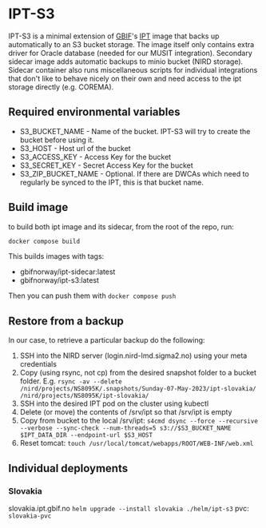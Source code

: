 # IPT-S3

IPT-S3 is a minimal extension of [GBIF](https://www.gbif.org)'s [IPT](https://hub.docker.com/r/gbif/ipt/) image that backs up automatically to an S3 bucket storage. The image itself only contains extra driver for Oracle database (needed for our MUSIT integration). Secondary sidecar image adds automatic backups to minio bucket (NIRD storage). Sidecar container also runs miscellaneous scripts for individual integrations that don't like to behave nicely on their own and need access to the ipt storage directly (e.g. COREMA).

## Required environmental variables
* S3_BUCKET_NAME - Name of the bucket. IPT-S3 will try to create the bucket before using it.
* S3_HOST - Host url of the bucket
* S3_ACCESS_KEY - Access Key for the bucket
* S3_SECRET_KEY - Secret Access Key for the bucket
* S3_ZIP_BUCKET_NAME - Optional. If there are DWCAs which need to regularly be synced to the IPT, this is that bucket name.

## Build image
to build both ipt image and its sidecar, from the root of the repo, run:
```zsh
docker compose build
```
This builds images with tags:
- gbifnorway/ipt-sidecar:latest
- gbifnorway/ipt-s3:latest

Then you can push them with `docker compose push`

## Restore from a backup
In our case, to retrieve a particular backup do the following:
1. SSH into the NIRD server (login.nird-lmd.sigma2.no) using your meta credentials
2. Copy (using rsync, not cp) from the desired snapshot folder to a bucket folder. E.g. `rsync -av --delete /nird/projects/NS8095K/.snapshots/Sunday-07-May-2023/ipt-slovakia/ /nird/projects/NS8095K/ipt-slovakia/`
3. SSH into the desired IPT pod on the cluster using kubectl
4. Delete (or move) the contents of /srv/ipt so that /srv/ipt is empty
5. Copy from bucket to the local /srv/ipt: `s4cmd dsync --force --recursive --verbose --sync-check --num-threads=5 s3://$S3_BUCKET_NAME $IPT_DATA_DIR --endpoint-url $S3_HOST`
6. Reset tomcat: `touch /usr/local/tomcat/webapps/ROOT/WEB-INF/web.xml`

## Individual deployments
### Slovakia
slovakia.ipt.gbif.no
`helm upgrade --install slovakia ./helm/ipt-s3`
pvc: `slovakia-pvc`
